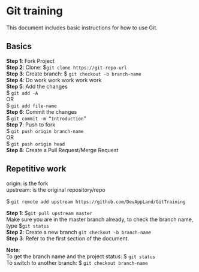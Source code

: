 # Git training
This document includes basic instructions for how to use Git.

## Basics

**Step 1**: Fork Project <br>
**Step 2**: Clone: $`git clone https://git-repo-url`<br>
**Step 3**: Create branch: $ `git checkout -b branch-name`<br>
**Step 4**: Do work work work work work<br>
**Step 5**: Add the changes<br>
                $ `git add -A` <br>
                            OR<br>
                $ `git add file-name`<br>
**Step 6**: Commit the changes<br>
                $ `git commit -m “Introduction”`<br>
**Step 7**: Push to fork<br>
                $ `git push origin branch-name`<br>
                            OR<br>
                $ `git push origin head`<br>
**Step 8**: Create a Pull Request/Merge Request<br>

## Repetitive work
origin: is the fork<br>
upstream: is the original repository/repo<br>

$ `git remote add upstream https://github.com/DevAppLand/GitTraining`

**Step 1**: $`git pull upstream master`<br>
Make sure you are in the master branch already, to check the
branch name, type $`git status`<br>
**Step 2**: Create a new branch `git checkout -b branch-name`<br>
**Step 3**: Refer to the first section of the document.



**Note**:<br>
To get the branch name and the project status: $ `git status`
<br>
To switch to another branch: $ `git checkout branch-name`
